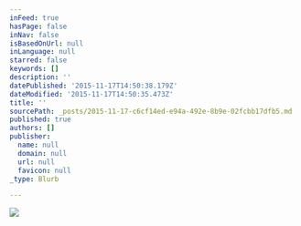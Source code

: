 ```yaml
---
inFeed: true
hasPage: false
inNav: false
isBasedOnUrl: null
inLanguage: null
starred: false
keywords: []
description: ''
datePublished: '2015-11-17T14:50:38.179Z'
dateModified: '2015-11-17T14:50:35.473Z'
title: ''
sourcePath: _posts/2015-11-17-c6cf14ed-e94a-492e-8b9e-02fcbb17dfb5.md
published: true
authors: []
publisher:
  name: null
  domain: null
  url: null
  favicon: null
_type: Blurb

---
```

![](https://the-grid-user-content.s3-us-west-2.amazonaws.com/e1e83f3d-a5c0-440d-ae13-c5d69e926490.png)